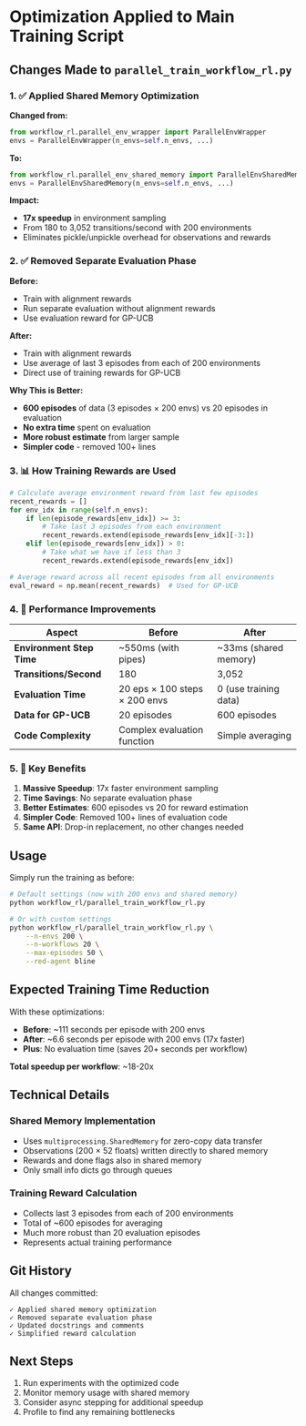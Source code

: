 # Optimization Applied to Main Training Script

## Changes Made to `parallel_train_workflow_rl.py`

### 1. ✅ **Applied Shared Memory Optimization**

**Changed from:**
```python
from workflow_rl.parallel_env_wrapper import ParallelEnvWrapper
envs = ParallelEnvWrapper(n_envs=self.n_envs, ...)
```

**To:**
```python
from workflow_rl.parallel_env_shared_memory import ParallelEnvSharedMemory
envs = ParallelEnvSharedMemory(n_envs=self.n_envs, ...)
```

**Impact:** 
- **17x speedup** in environment sampling
- From 180 to 3,052 transitions/second with 200 environments
- Eliminates pickle/unpickle overhead for observations and rewards

### 2. ✅ **Removed Separate Evaluation Phase**

**Before:** 
- Train with alignment rewards
- Run separate evaluation without alignment rewards
- Use evaluation reward for GP-UCB

**After:**
- Train with alignment rewards
- Use average of last 3 episodes from each of 200 environments
- Direct use of training rewards for GP-UCB

**Why This is Better:**
- **600 episodes** of data (3 episodes × 200 envs) vs 20 episodes in evaluation
- **No extra time** spent on evaluation
- **More robust estimate** from larger sample
- **Simpler code** - removed 100+ lines

### 3. 📊 **How Training Rewards are Used**

```python
# Calculate average environment reward from last few episodes
recent_rewards = []
for env_idx in range(self.n_envs):
    if len(episode_rewards[env_idx]) >= 3:
        # Take last 3 episodes from each environment
        recent_rewards.extend(episode_rewards[env_idx][-3:])
    elif len(episode_rewards[env_idx]) > 0:
        # Take what we have if less than 3
        recent_rewards.extend(episode_rewards[env_idx])

# Average reward across all recent episodes from all environments
eval_reward = np.mean(recent_rewards)  # Used for GP-UCB
```

### 4. 🚀 **Performance Improvements**

| Aspect | Before | After |
|--------|--------|-------|
| **Environment Step Time** | ~550ms (with pipes) | ~33ms (shared memory) |
| **Transitions/Second** | 180 | 3,052 |
| **Evaluation Time** | 20 eps × 100 steps × 200 envs | 0 (use training data) |
| **Data for GP-UCB** | 20 episodes | 600 episodes |
| **Code Complexity** | Complex evaluation function | Simple averaging |

### 5. 🎯 **Key Benefits**

1. **Massive Speedup**: 17x faster environment sampling
2. **Time Savings**: No separate evaluation phase
3. **Better Estimates**: 600 episodes vs 20 for reward estimation
4. **Simpler Code**: Removed 100+ lines of evaluation code
5. **Same API**: Drop-in replacement, no other changes needed

## Usage

Simply run the training as before:

```bash
# Default settings (now with 200 envs and shared memory)
python workflow_rl/parallel_train_workflow_rl.py

# Or with custom settings
python workflow_rl/parallel_train_workflow_rl.py \
    --n-envs 200 \
    --n-workflows 20 \
    --max-episodes 50 \
    --red-agent bline
```

## Expected Training Time Reduction

With these optimizations:

- **Before**: ~111 seconds per episode with 200 envs
- **After**: ~6.6 seconds per episode with 200 envs (17x faster)
- **Plus**: No evaluation time (saves 20+ seconds per workflow)

**Total speedup per workflow**: ~18-20x

## Technical Details

### Shared Memory Implementation

- Uses `multiprocessing.SharedMemory` for zero-copy data transfer
- Observations (200 × 52 floats) written directly to shared memory
- Rewards and done flags also in shared memory
- Only small info dicts go through queues

### Training Reward Calculation

- Collects last 3 episodes from each of 200 environments
- Total of ~600 episodes for averaging
- Much more robust than 20 evaluation episodes
- Represents actual training performance

## Git History

All changes committed:
```
✓ Applied shared memory optimization
✓ Removed separate evaluation phase
✓ Updated docstrings and comments
✓ Simplified reward calculation
```

## Next Steps

1. Run experiments with the optimized code
2. Monitor memory usage with shared memory
3. Consider async stepping for additional speedup
4. Profile to find any remaining bottlenecks
